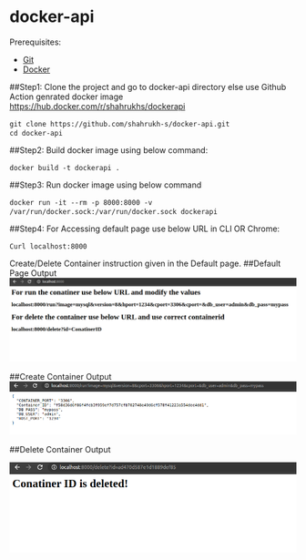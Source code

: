 # docker-api

Prerequisites: 

- [Git](https://git-scm.com/book/en/v2/Getting-Started-Installing-Git)
- [Docker](https://docs.docker.com/engine/install/)


##Step1:
Clone the project and go to docker-api directory else use Github Action genrated docker image https://hub.docker.com/r/shahrukhs/dockerapi

```shell
git clone https://github.com/shahrukh-s/docker-api.git
cd docker-api
```

##Step2:
Build docker image using below command: 

```shell
docker build -t dockerapi .
```

##Step3:
Run docker image using below command
```shell
docker run -it --rm -p 8000:8000 -v /var/run/docker.sock:/var/run/docker.sock dockerapi
```

##Step4:
For Accessing default page use below URL in CLI OR Chrome:

```shell
Curl localhost:8000
```

Create/Delete Container instruction given in the Default page.
##Default Page Output
![Preview](https://raw.githubusercontent.com/shahrukh-s/docker-api/main/default.png)


##Create Container Output
![Preview](https://raw.githubusercontent.com/shahrukh-s/docker-api/main/create.png)


##Delete Container Output

![Preview](https://raw.githubusercontent.com/shahrukh-s/docker-api/main/delete.png)

